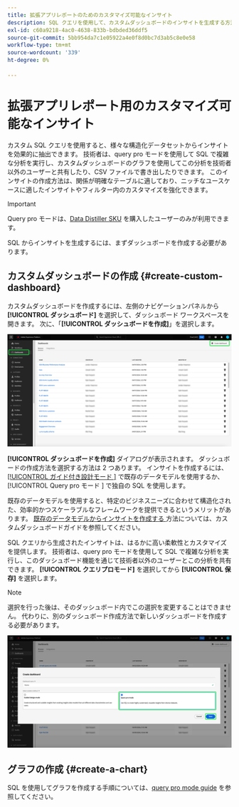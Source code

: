 ```yaml
---
title: 拡張アプリレポートのためのカスタマイズ可能なインサイト
description: SQL クエリを使用して、カスタムダッシュボードのインサイトを生成する方法を説明します。
exl-id: c60a9218-4ac0-4638-833b-bdbded36ddf5
source-git-commit: 5bb954da7c1e05922a4e0f8d0bc7d3ab5c8e0e58
workflow-type: tm+mt
source-wordcount: '339'
ht-degree: 0%

---
```


# 拡張アプリレポート用のカスタマイズ可能なインサイト

カスタム SQL クエリを使用すると、様々な構造化データセットからインサイトを効果的に抽出できます。 技術者は、query pro モードを使用して SQL で複雑な分析を実行し、カスタムダッシュボードのグラフを使用してこの分析を技術者以外のユーザーと共有したり、CSV ファイルで書き出したりできます。 このインサイトの作成方法は、関係が明確なテーブルに適しており、ニッチなユースケースに適したインサイトやフィルター内のカスタマイズを強化できます。

>[!IMPORTANT]
>
>Query pro モードは、[Data Distiller SKU](../../../query-service/data-distiller/overview.md) を購入したユーザーのみが利用できます。

SQL からインサイトを生成するには、まずダッシュボードを作成する必要があります。

## カスタムダッシュボードの作成 {#create-custom-dashboard}

カスタムダッシュボードを作成するには、左側のナビゲーションパネルから **[!UICONTROL ダッシュボード]** を選択して、ダッシュボード ワークスペースを開きます。 次に、「**[!UICONTROL ダッシュボードを作成]**」を選択します。

![ 作成ダッシュボードがハイライト表示されたダッシュボードインベントリ。](../../images/customizable-insights/create-dashboard.png)

**[!UICONTROL ダッシュボードを作成]** ダイアログが表示されます。 ダッシュボードの作成方法を選択する方法は 2 つあります。 インサイトを作成するには、[[!UICONTROL  ガイド付き設計モード ]](../../user-defined-dashboards.md) で既存のデータモデルを使用するか、[!UICONTROL Query pro モード ] で独自の SQL を使用します。

<!-- Maybe reference Guided design mode in other places on UDD doc. -->

既存のデータモデルを使用すると、特定のビジネスニーズに合わせて構造化された、効率的かつスケーラブルなフレームワークを提供できるというメリットがあります。 [ 既存のデータモデルからインサイトを作成する ](../../user-defined-dashboards.md#create-widget) 方法については、カスタムダッシュボードガイドを参照してください。

SQL クエリから生成されたインサイトは、はるかに高い柔軟性とカスタマイズを提供します。 技術者は、query pro モードを使用して SQL で複雑な分析を実行し、このダッシュボード機能を通じて技術者以外のユーザーとこの分析を共有できます。 **[!UICONTROL クエリプロモード]** を選択してから **[!UICONTROL 保存]** を選択します。

>[!NOTE]
>
>選択を行った後は、そのダッシュボード内でこの選択を変更することはできません。 代わりに、別のダッシュボード作成方法で新しいダッシュボードを作成する必要があります。

![Query pro モードと「保存」がハイライト表示された [!UICONTROL  ダッシュボードを作成 ] ダイアログ ](../../images/customizable-insights/query-pro-mode.png)

## グラフの作成 {#create-a-chart}

SQL を使用してグラフを作成する手順については、[query pro mode guide](./query-pro-mode.md) を参照してください。
